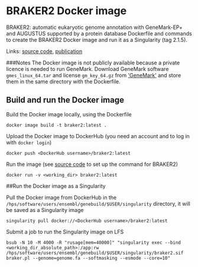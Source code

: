 # BRAKER2 Docker image

BRAKER2: automatic eukaryotic genome annotation with GeneMark-EP+ and AUGUSTUS supported by a protein database
Dockerfile and commands to create the BRAKER2 Docker image and run it as a Singularity (tag 2.1.5).

Links:
[source code](https://github.com/Gaius-Augustus/BRAKER),
[publication](https://academic.oup.com/nargab/article/3/1/lqaa108/6066535?login=true)

###Notes
The Docker image is not publicly available because a private licence is needed to run GeneMark. 
Download GeneMark software `gmes_linux_64.tar` and license `gm_key_64.gz` from ['GeneMark'](http://topaz.gatech.edu/GeneMark/license_download.cgi) and store them in the same directory with the Dockerfile. 

## Build and run the Docker image

Build the Docker image locally, using the Dockerfile
```
docker image build -t braker2:latest .
```
Upload the Docker image to DockerHub (you need an account and to log in with `docker login`) 
```
docker push <DockerHub username>/braker2:latest
```

Run the image (see [source code](https://github.com/Gaius-Augustus/BRAKER) to set up the command for BRAKER2)
```
docker run -v <working_dir> braker2:latest 
```

##Run the Docker image as a  Singularity 

Pull the Docker image from DockerHub in the `/hps/software/users/ensembl/genebuild/$USER/singularity` directory, it will be saved as a Singularity image
```
singularity pull docker://<DockerHub username>/braker2:latest
```

Submit a job to run the Singularity image on LFS
```
bsub -N 10 -M 4000 -R "rusage[mem=40000]" "singularity exec --bind <working_dir_absolute_path>:/app:rw /hps/software/users/ensembl/genebuild/$USER/singularity/braker2.sif braker.pl --genome=genome.fa --softmasking --esmode --core=10"
```
